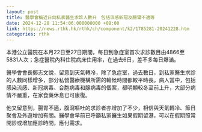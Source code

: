 ```yaml
---
layout: post
title: 醫學會稱近日向私家醫生求診人數升　包括流感新冠及腸胃不適等
date: 2024-12-28 11:54:06.000000000 +08:00
link: https://news.rthk.hk/rthk/ch/component/k2/1785281-20241228.htm
categories: rthk
---
```


本港公立醫院在本月22日至27日期間，每日到急症室首次求診數目由4866至5831人次；急症醫院內科住院病床住用率，在過去6日，差不多每日爆滿。

醫學會會長鄭志文說，留意到天氣轉冷，除了急症室，過去數日，到私家醫生求診的人數同樣增多，部分私營醫療機構所需的輪候時間都較平時長。病人當中，包括感染流感、新冠病毒、合胞病毒和腺病毒的個案，都明顯較冬至前上升，大部分病情不嚴重，在家食藥休息已可康復。

他又留意到，腸胃不適，腹瀉嘔吐的求診者亦增加了不少，相信與天氣轉冷、節日聚會及外遊增加有關。醫學會早前已呼籲私家醫生如果假期留港，可以在假期照常開診或增加應診時間，應付需求。

